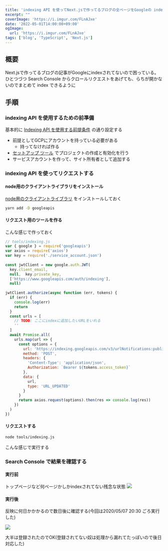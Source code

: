 ```yaml
---
title: 'indexing API を使ってNext.jsで作ってるブログの全ページをGoogleの indexに登録する'
excerpt: ""
coverImage: 'https://i.imgur.com/FLnAJxe'
date: '2022-05-01T14:00:00+09:00'
ogImage:
  url: 'https://i.imgur.com/FLnAJxe'
tags: ['blog', 'TypeScript', 'Next.js']
---
```


## 概要
Next.jsで作ってるブログの記事がGoogleにindexされてないので困っている。
ひとつづつ Search Console からクロールリクエストをあげても、らちが開かないのでまとめて index できるように

## 手順

### indexing API を使用するための前準備

基本的に [Indexing API を使用する前提条件](https://developers.google.cn/search/apis/indexing-api/v3/prereqs?hl=ja) の通り設定する

- 前提としてGCPにアカウントを持っている必要がある
	- 持ってなければ作る
- [セットアップ ツール](https://console.developers.google.com/start/api?id=indexing.googleapis.com&%3Bcredential=client_key&hl=ja) でプロジェクトの作成と有効化を行う
- サービスアカウントを作って、サイト所有者として追加する

### indexing API を使ってリクエストする

#### node用のクライアントライブラリをインストール
[node用のクライアントライブラリ](https://github.com/googleapis/google-api-nodejs-client) をインストールしておく

```bash
yarn add -D googleapis
```

#### リクエスト用のツールを作る
こんな感じで作っておく
```js
// tools/indexing.js
var { google } = require('googleapis')  
var axios = require('axios')  
var key = require('./service_account.json')  
  
const jwtClient = new google.auth.JWT(  
  key.client_email,  
  null,  key.private_key,  
  ['https://www.googleapis.com/auth/indexing'],  
  null)  
  
jwtClient.authorize(async function (err, tokens) {  
  if (err) {  
    console.log(err)  
    return  
  }  
  const urls = [  
    // TODO: ここにindexに追加したいURLをいれる  
    ''  
  ]  
  await Promise.all(  
    urls.map(url => {  
      const options = {  
        url: 'https://indexing.googleapis.com/v3/urlNotifications:publish',  
        method: 'POST',  
        headers: {  
          'Content-Type': 'application/json',  
          Authorization: `Bearer ${tokens.access_token}`  
        },  
        data: {  
          url,  
          type: 'URL_UPDATED'  
        }  
      }  
      return axios.request(options).then(res => console.log(res))  
    })  
  )  
})
```

#### リクエストする

```bash
node tools/indexing.js
```

こんな感じで実行する

### Search Console で結果を確認する

#### 実行前
トップページなど何ページかしかindexされてない残念な状態
![](https://i.imgur.com/NiWFENV.webp)

#### 実行後

反映に何日かかかるので数日後に確認する(今回は2020/05/07 20:30 ごろ実行した)

![](https://i.imgur.com/X8hdOai.webp)

大半は登録されたのでOK(登録されてない奴は処理から漏れてたっぽいので後日対応した)